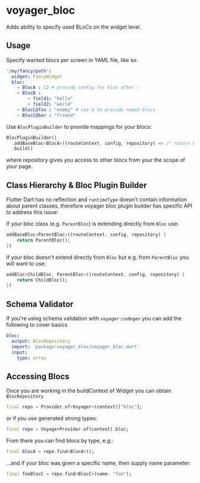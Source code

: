 # voyager_bloc

Adds ability to specify used BLoCs on the widget level.

## Usage

Specify wanted blocs per screen in YAML file, like so:

```yaml
'/my/fancy/path':
  widget: FancyWidget
  bloc:
    - BlocA : 12 # provide config for bloc after :
    - BlocB :
        - field1: "hello"
        - field2: "world"
    - BlocC@foo : "enemy" # use @ to provide named blocs
    - BlocC@bar : "friend"
```

Use `BlocPluginBuilder` to provide mappings for your blocs:

```dart
BlocPluginBuilder()
  .addBaseBloc<BlocA>((routeContext, config, repository) => /* return BlocA here */)
  .build()
```

where repository gives you access to other blocs from your the scope of your page.

## Class Hierarchy & Bloc Plugin Builder

Flutter Dart has no reflection and `runtimeType` doesn't contain information about parent classes, therefore voyager bloc plugin builder has specific API to address this issue:

If your bloc class (e.g. `ParentBloc`) is extending directly from `Bloc` use:

```dart
addBaseBloc<ParentBloc>((routeContext, config, repository) {
    return ParentBloc();
})
```

If your bloc doesn't extend directly from `Bloc` but e.g. from `ParentBloc` you will want to use:

```dart
addBloc<ChildBloc, ParentBloc>((routeContext, config, repository) {
    return ChildBloc();
})
```

## Schema Validator

If you're using schema validation with `voyager:codegen` you can add the following to cover basics

```yaml
bloc:
  output: BlocRepository
  import: 'package:voyager_bloc/voyager_bloc.dart'
  input:
    type: array
```

## Accessing Blocs

Once you are working in the buildContext of Widget you can obtain `BlocRepository`

```dart
final repo = Provider.of<Voyager>(context)["bloc"];
```

or if you use generated strong types:

```dart
final repo = VoyagerProvider.of(context).bloc;
```

From there you can find blocs by type, e.g.:

```dart
final blocA = repo.find<BlocA>();
```

...and if your bloc was given a specific name, then supply name parameter:

```dart
final fooBlocC = repo.find<BlocC>(name: "foo");
```